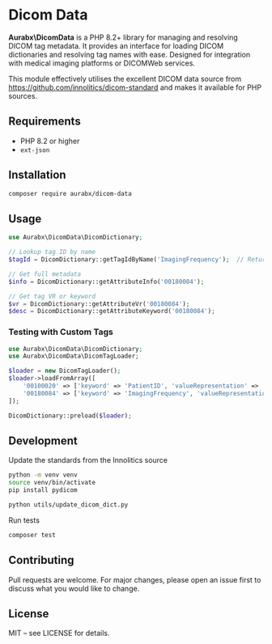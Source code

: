 # Dicom Data

**Aurabx\\DicomData** is a PHP 8.2+ library for managing and resolving DICOM tag metadata. It provides an interface for loading DICOM dictionaries and resolving tag names with ease. Designed for integration with medical imaging platforms or DICOMWeb services.

This module effectively utilises the excellent DICOM data source from https://github.com/innolitics/dicom-standard and makes it available for PHP sources. 

## Requirements

- PHP 8.2 or higher
- `ext-json`

## Installation

```bash
composer require aurabx/dicom-data
```

## Usage

```php
use Aurabx\DicomData\DicomDictionary;

// Lookup tag ID by name
$tagId = DicomDictionary::getTagIdByName('ImagingFrequency');  // Returns '00180084'

// Get full metadata
$info = DicomDictionary::getAttributeInfo('00180084');

// Get tag VR or keyword
$vr = DicomDictionary::getAttributeVr('00180084');
$desc = DicomDictionary::getAttributeKeyword('00180084');
```

### Testing with Custom Tags

```php
use Aurabx\DicomData\DicomDictionary;
use Aurabx\DicomData\DicomTagLoader;

$loader = new DicomTagLoader();
$loader->loadFromArray([
    '00100020' => ['keyword' => 'PatientID', 'valueRepresentation' => 'LO'],
    '00180084' => ['keyword' => 'ImagingFrequency', 'valueRepresentation' => 'DS'],
]);

DicomDictionary::preload($loader);
```


## Development

Update the standards from the Innolitics source
```bash
python -m venv venv
source venv/bin/activate
pip install pydicom

python utils/update_dicom_dict.py
```

Run tests
```bash
composer test
```

## Contributing

Pull requests are welcome. For major changes, please open an issue first to discuss what you would like to change.

## License
MIT – see LICENSE for details.
